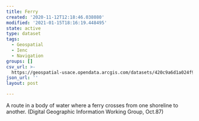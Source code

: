 ```yaml
---
title: Ferry
created: '2020-11-12T12:18:46.038080'
modified: '2021-01-15T18:16:19.448495'
state: active
type: dataset
tags:
  - Geospatial
  - Ienc
  - Navigation
groups: []
csv_url: >-
  https://geospatial-usace.opendata.arcgis.com/datasets/420c9a6d1a024f94954bcf7afdacf7d6_0.csv?outSR=%7B%22latestWkid%22%3A4326%2C%22wkid%22%3A4326%7D
json_url: ''
layout: post

---
```

A route in a body of water where a ferry crosses from one shoreline to another. (Digital Geographic Information Working Group, Oct.87)
